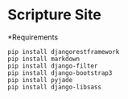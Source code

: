 # Scripture Site


*Requirements

```
pip install djangorestframework
pip install markdown
pip install django-filter
pip install django-bootstrap3
pip install pyjade
pip install django-libsass

```
